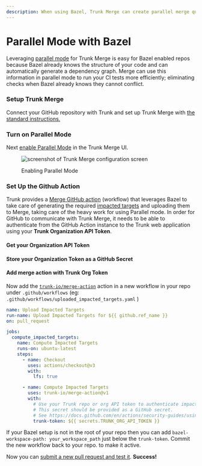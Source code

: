```yaml
---
description: When using Bazel, Trunk Merge can create parallel merge queues for your PRs.
---
```


# Parallel Mode with Bazel

Leveraging [parallel mode](../merge.md#single-mode-vs-parallel-mode) for Trunk Merge is easy for Bazel enabled repos because Bazel already knows the structure of your code and can automatically generate a dependency graph. Merge can use this information in parallel mode to run your CI tests more efficiently; eliminating checks when Bazel already knows they cannot conflict.

### Setup Trunk Merge

Connect your GitHub repository with Trunk and set up Trunk Merge with [the standard instructions.](../set-up-trunk-merge.md)

### Turn on Parallel Mode

Next [enable Parallel Mode](../parallel-mode.md) in the Trunk Merge UI.

<figure><img src="https://682515401-files.gitbook.io/~/files/v0/b/gitbook-x-prod.appspot.com/o/spaces%2F61Ep9MrYBkJa0Yq3zS1s%2Fuploads%2F1CKPbolV5UO0g7elO6fl%2Fimage.png?alt=media&token=69b2ccce-4f8b-4f26-b622-45c6ee13aae3" alt="screenshot of Trunk Merge configuration screen"><figcaption><p>Enabling Parallel Mode</p></figcaption></figure>

### Set Up the Github Action

Trunk provides a [Merge GitHub action](https://github.com/trunk-io/merge-action) (workflow) that leverages Bazel to take care of generating the required [impacted targets](impacted-targets.md) and uploading them to Merge, taking care of the heavy work for using Parallel mode. In order for GitHub to communicate with Trunk Merge, it needs to be able to authenticate from the GitHub Action instance to the Trunk web application using your **Trunk Organization API Token**.

#### Get your Organization API Token

#### Store your Organization Token as a GitHub Secret

#### Add merge action with Trunk Org Token

Now add the [`trunk-io/merge-action`](https://github.com/trunk-io/merge-action) action in a new workflow in your repo under `.github/workflows` (eg: `.github/workflows/uploaded_impacted_targets.yaml` )

```yaml
name: Upload Impacted Targets
run-name: Upload Impacted Targets for ${{ github.ref_name }}
on: pull_request

jobs:
  compute_impacted_targets:
    name: Compute Impacted Targets
    runs-on: ubuntu-latest
    steps:
      - name: Checkout
        uses: actions/checkout@v3
        with:
          lfs: true

      - name: Compute Impacted Targets
        uses: trunk-io/merge-action@v1
        with:
          # Use your Trunk repo or org API token to authenticate impacted targets uploads.
          # This secret should be provided as a GitHub secret.
          # See https://docs.github.com/en/actions/security-guides/using-secrets-in-github-actions.
          trunk-token: ${{ secrets.TRUNK_ORG_API_TOKEN }}
```

If your Bazel setup is not in the root of your repo then you can add `bazel-workspace-path: your_workspace_path` just below the `trunk-token`. Commit the new workflow back to your repo. to make it active.

Now you can [submit a new pull request and test it](../set-up-trunk-merge.md#submit-pull-requests). **Success!**
